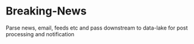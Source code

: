 # Breaking-News
Parse news, email, feeds etc and pass downstream to data-lake for post processing and notification

